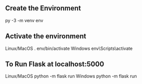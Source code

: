 <h2>Create the Environment</h2>
py -3 -m venv env

<h2>Activate the environment</h2>
Linux/MacOS
. env/bin/activate
Windows
env\Scripts\activate

<h2>To Run Flask at localhost:5000</h2>
Linux/MacOS
python -m flask run
Windows
python -m flask run